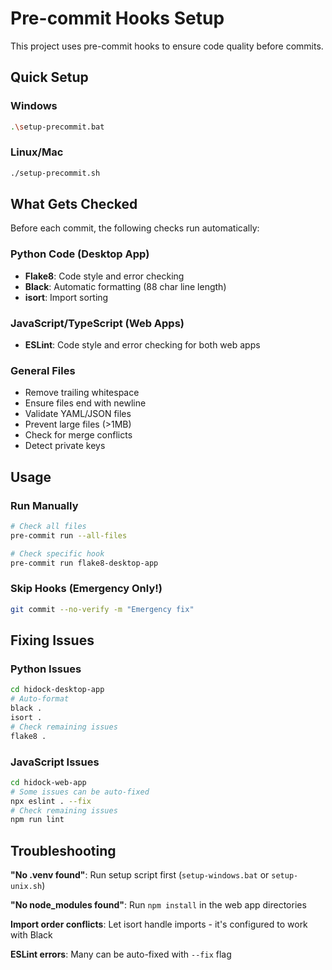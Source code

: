 # Pre-commit Hooks Setup

This project uses pre-commit hooks to ensure code quality before commits.

## Quick Setup

### Windows
```bash
.\setup-precommit.bat
```

### Linux/Mac
```bash
./setup-precommit.sh
```

## What Gets Checked

Before each commit, the following checks run automatically:

### Python Code (Desktop App)
- **Flake8**: Code style and error checking
- **Black**: Automatic formatting (88 char line length)
- **isort**: Import sorting

### JavaScript/TypeScript (Web Apps)
- **ESLint**: Code style and error checking for both web apps

### General Files
- Remove trailing whitespace
- Ensure files end with newline
- Validate YAML/JSON files
- Prevent large files (>1MB)
- Check for merge conflicts
- Detect private keys

## Usage

### Run Manually
```bash
# Check all files
pre-commit run --all-files

# Check specific hook
pre-commit run flake8-desktop-app
```

### Skip Hooks (Emergency Only!)
```bash
git commit --no-verify -m "Emergency fix"
```

## Fixing Issues

### Python Issues
```bash
cd hidock-desktop-app
# Auto-format
black .
isort .
# Check remaining issues
flake8 .
```

### JavaScript Issues
```bash
cd hidock-web-app
# Some issues can be auto-fixed
npx eslint . --fix
# Check remaining issues
npm run lint
```

## Troubleshooting

**"No .venv found"**: Run setup script first (`setup-windows.bat` or `setup-unix.sh`)

**"No node_modules found"**: Run `npm install` in the web app directories

**Import order conflicts**: Let isort handle imports - it's configured to work with Black

**ESLint errors**: Many can be auto-fixed with `--fix` flag
